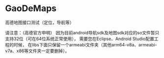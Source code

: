 # GaoDeMaps
高德地图接口测试（定位，导航等）

请注意：（高德官方申明）
    因为目前android导航sdk及地图sdk对应的so文件暂只支持32位（可在64位系统正常使用），
    需要您在Eclipse、Android Studio配置工程的时候，
    在libs下面只保留一个armeabi文件夹（其他arm64-v8a、armeabi-v7a、x86等文件夹一定要删掉）。